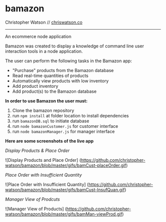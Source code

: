 # bamazon

Christopher Watson // 
[chriswatson.co](http://www.chriswatson.co)

---

An ecommerce node application

Bamazon was created to display a knowledge of command line user interaction tools in a node application.  

The user can perform the following tasks in the Bamazon app:

 * "Purchase" products from the Bamazon database
 * Read real-time quantities of products
 * Automatically view products with low inventory
 * Add product inventory
 * Add product(s) to the Bamazon database

**In order to use Bamazon the user must:**

1. Clone the bamazon repository
1. run `npm install` at folder location to install dependencies
1. run `bamazonDB.sql` to initiate database
1. run `node bamazonCustomer.js` for customer interface
1. run `node bamazonManager.js` for manager interface

**Here are some screenshots of the live app**

_Display Products & Place Order_

![Display Products and Place Order]
(https://github.com/christopher-watson/bamazon/blob/master/gifs/bamCust-placeOrder.gif)

_Place Order with Insufficient Quantity_

![Place Order with Insufficient Quantity]
(https://github.com/christopher-watson/bamazon/blob/master/gifs/bamCust-InsufQuan.gif)

_Manager View of Prodcuts_

![Manager View of Products]
(https://github.com/christopher-watson/bamazon/blob/master/gifs/bamMan-viewProd.gif)

